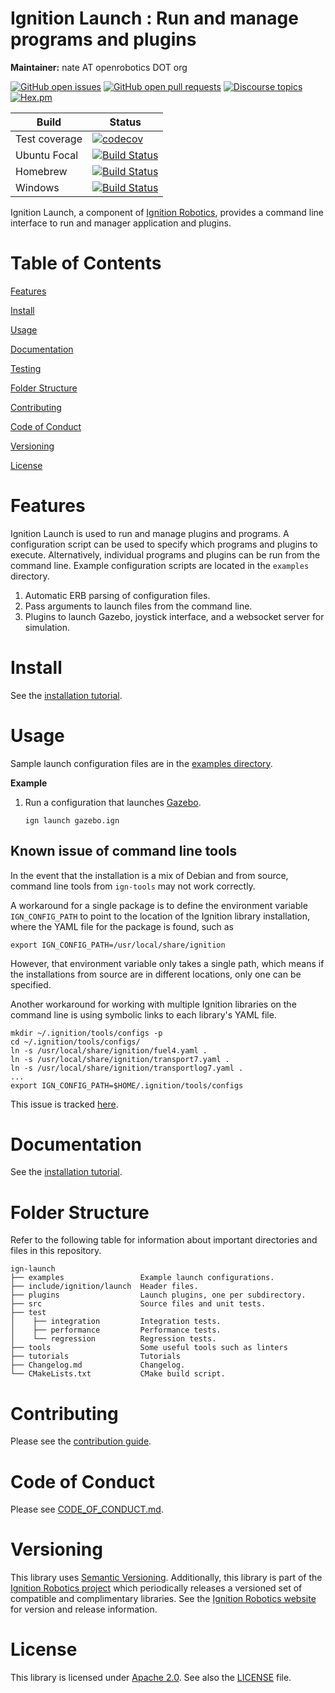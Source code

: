 # Ignition Launch : Run and manage programs and plugins

**Maintainer:** nate AT openrobotics DOT org

[![GitHub open issues](https://img.shields.io/github/issues-raw/ignitionrobotics/ign-launch.svg)](https://github.com/ignitionrobotics/ign-launch/issues)
[![GitHub open pull requests](https://img.shields.io/github/issues-pr-raw/ignitionrobotics/ign-launch.svg)](https://github.com/ignitionrobotics/ign-launch/pulls)
[![Discourse topics](https://img.shields.io/discourse/https/community.gazebosim.org/topics.svg)](https://community.gazebosim.org)
[![Hex.pm](https://img.shields.io/hexpm/l/plug.svg)](https://www.apache.org/licenses/LICENSE-2.0)

Build | Status
-- | --
Test coverage | [![codecov](https://codecov.io/gh/ignitionrobotics/ign-launch/branch/ign-launch5/graph/badge.svg)](https://codecov.io/gh/ignitionrobotics/ign-launch)
Ubuntu Focal | [![Build Status](https://build.osrfoundation.org/buildStatus/icon?job=ignition_launch-ci-ign-launch5-focal-amd64)](https://build.osrfoundation.org/job/ignition_launch-ci-ign-launch5-focal-amd64)
Homebrew      | [![Build Status](https://build.osrfoundation.org/buildStatus/icon?job=ignition_launch-ci-ign-launch5-homebrew-amd64)](https://build.osrfoundation.org/job/ignition_launch-ci-ign-launch5-homebrew-amd64)
Windows       | [![Build Status](https://build.osrfoundation.org/job/ign_launch-ign-5-win/badge/icon)](https://build.osrfoundation.org/job/ign_launch-ign-5-win/)

Ignition Launch, a component of [Ignition
Robotics](https://ignitionrobotics.org), provides a command line interface
to run and manager application and plugins.

# Table of Contents

[Features](#features)

[Install](#install)

[Usage](#usage)

[Documentation](#documentation)

[Testing](#testing)

[Folder Structure](#folder-structure)

[Contributing](#contributing)

[Code of Conduct](#code-of-conduct)

[Versioning](#versioning)

[License](#license)

# Features

Ignition Launch is used to run and manage plugins and programs. A
configuration script can be used to specify which programs and plugins to
execute. Alternatively, individual programs and plugins can be run from the
command line. Example configuration scripts are located in the `examples`
directory.

1. Automatic ERB parsing of configuration files.
1. Pass arguments to launch files from the command line.
1. Plugins to launch Gazebo, joystick interface, and a websocket server for
   simulation.

# Install

See the [installation tutorial](https://ignitionrobotics.org/api/launch/5.0/install.html).

# Usage

Sample launch configuration files are in the [examples directory](https://github.com/ignitionrobotics/ign-launch/blob/main/examples/).

**Example**

1. Run a configuration that launches [Gazebo](https://ignitionrobotics.org/libs/gazebo).

    ```
    ign launch gazebo.ign
    ```

## Known issue of command line tools

In the event that the installation is a mix of Debian and from source, command
line tools from `ign-tools` may not work correctly.

A workaround for a single package is to define the environment variable
`IGN_CONFIG_PATH` to point to the location of the Ignition library installation,
where the YAML file for the package is found, such as
```
export IGN_CONFIG_PATH=/usr/local/share/ignition
```

However, that environment variable only takes a single path, which means if the
installations from source are in different locations, only one can be specified.

Another workaround for working with multiple Ignition libraries on the command
line is using symbolic links to each library's YAML file.
```
mkdir ~/.ignition/tools/configs -p
cd ~/.ignition/tools/configs/
ln -s /usr/local/share/ignition/fuel4.yaml .
ln -s /usr/local/share/ignition/transport7.yaml .
ln -s /usr/local/share/ignition/transportlog7.yaml .
...
export IGN_CONFIG_PATH=$HOME/.ignition/tools/configs
```

This issue is tracked [here](https://github.com/ignitionrobotics/ign-tools/issues/8).

# Documentation

See the [installation tutorial](https://ignitionrobotics.org/api/launch/5.0/install.html).

# Folder Structure

Refer to the following table for information about important directories and files in this repository.

```
ign-launch
├── examples                 Example launch configurations.
├── include/ignition/launch  Header files.
├── plugins                  Launch plugins, one per subdirectory.
├── src                      Source files and unit tests.
├── test
│    ├── integration         Integration tests.
│    ├── performance         Performance tests.
│    └── regression          Regression tests.
├── tools                    Some useful tools such as linters
├── tutorials                Tutorials
├── Changelog.md             Changelog.
└── CMakeLists.txt           CMake build script.
```

# Contributing

Please see the [contribution guide](https://ignitionrobotics.org/docs/all/contributing).

# Code of Conduct

Please see
[CODE_OF_CONDUCT.md](https://github.com/ignitionrobotics/ign-gazebo/blob/main/CODE_OF_CONDUCT.md).

# Versioning

This library uses [Semantic Versioning](https://semver.org/). Additionally, this library is part of the [Ignition Robotics project](https://ignitionrobotics.org) which periodically releases a versioned set of compatible and complimentary libraries. See the [Ignition Robotics website](https://ignitionrobotics.org) for version and release information.

# License

This library is licensed under [Apache 2.0](https://www.apache.org/licenses/LICENSE-2.0). See also the [LICENSE](https://github.com/ignitionrobotics/ign-launch/blob/main/LICENSE) file.
